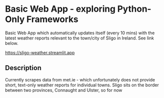 # Basic Web App - exploring Python-Only Frameworks

Basic Web App which automatically updates itself (every 10 mins) with the latest weather reports relevant to the town/city of Sligo in Ireland. See link below.

https://sligo-weather.streamlit.app

## Description

Currently scrapes data from met.ie - which unfortunately does not provide short, text-only weather reports for individual towns. Sligo sits on the border between two provinces, Connaught and Ulster, so for now 

<!---

## Getting Started
```
### Dependencies

* Describe any prerequisites, libraries, OS version, etc., needed before installing program.
* ex. Windows 10

### Installing

* How/where to download your program
* Any modifications needed to be made to files/folders

### Executing program

* How to run the program
* Step-by-step bullets
```
code blocks for commands
```

## Help

Any advise for common problems or issues.
```
command to run if program contains helper info
```

## Authors

Contributors names and contact info

. . .


## Version History

* 0.2
    * Various bug fixes and optimizations
    * See [commit change]() or See [release history]()
* 0.1
    * Initial Release

## License

This project is licensed under the [NAME HERE] License - see the LICENSE.md file for details

## Acknowledgments

Inspiration, code snippets, etc.
. . .

-->

